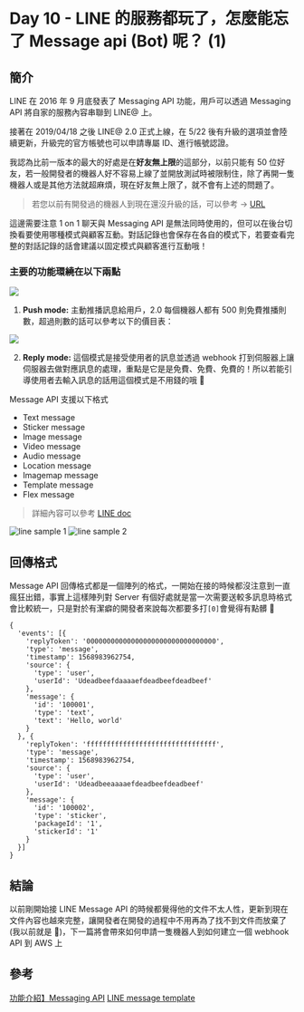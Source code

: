 # Day 10 - LINE 的服務都玩了，怎麼能忘了 Message api (Bot) 呢？ (1)

## 簡介

LINE 在 2016 年 9 月底發表了 Messaging API 功能，用戶可以透過 Messaging API 將自家的服務內容串聯到 LINE@ 上。

接著在 2019/04/18 之後 LINE@ 2.0 正式上線，在 5/22 後有升級的選項並會陸續更新，升級完的官方帳號也可以申請專屬 ID、進行帳號認證。

我認為比前一版本的最大的好處是在**好友無上限**的這部分，以前只能有 50 位好友，若一般開發者的機器人好不容易上線了並開放測試時被限制住，除了再開一隻機器人或是其他方法就超麻煩，現在好友無上限了，就不會有上述的問題了。

> 若您以前有開發過的機器人到現在還沒升級的話，可以參考 -> [URL](http://at-blog.line.me/tw/archives/lineat_manual_upgrade_02.html)

這邊需要注意 1 on 1 聊天與 Messaging API 是無法同時使用的，但可以在後台切換看要使用哪種模式與顧客互動。對話記錄也會保存在各自的模式下，若要查看完整的對話記錄的話會建議以固定模式與顧客進行互動哦！

### 主要的功能環繞在以下兩點

![](https://i.imgur.com/kqf5mo5.png)

1. **Push mode:** 主動推播訊息給用戶，2.0 每個機器人都有 500 則免費推播則數，超過則數的話可以參考以下的價目表：

![](https://i.imgur.com/7HJySLK.png)

2. **Reply mode:** 這個模式是接受使用者的訊息並透過 webhook 打到伺服器上讓伺服器去做對應訊息的處理，重點是它是是免費、免費、免費的！所以若能引導使用者去輸入訊息的話用這個模式是不用錢的哦 🎉

Message API 支援以下格式

- Text message
- Sticker message
- Image message
- Video message
- Audio message
- Location message
- Imagemap message
- Template message
- Flex message

> 詳細內容可以參考 [LINE doc](https://developers.line.biz/en/docs/messaging-api/message-types/)

![line sample 1](https://i.imgur.com/PLWylFy.png)
![line sample 2](https://i.imgur.com/lInGVV0.png)

## 回傳格式

Message API 回傳格式都是一個陣列的格式，一開始在接的時候都沒注意到一直瘋狂出錯，事實上這樣陣列對 Server 有個好處就是當一次需要送較多訊息時格式會比較統一，只是對於有潔癖的開發者來說每次都要多打`[0]`會覺得有點髒 🤣

```
{
  'events': [{
    'replyToken': '00000000000000000000000000000000',
    'type': 'message',
    'timestamp': 1568983962754,
    'source': {
      'type': 'user',
      'userId': 'Udeadbeefdaaaaefdeadbeefdeadbeef'
    },
    'message': {
      'id': '100001',
      'type': 'text',
      'text': 'Hello, world'
    }
  }, {
    'replyToken': 'ffffffffffffffffffffffffffffffff',
    'type': 'message',
    'timestamp': 1568983962754,
    'source': {
      'type': 'user',
      'userId': 'Udeadbeeaaaaefdeadbeefdeadbeef'
    },
    'message': {
      'id': '100002',
      'type': 'sticker',
      'packageId': '1',
      'stickerId': '1'
    }
  }]
}
```

## 結論

以前剛開始接 LINE Message API 的時候都覺得他的文件不太人性，更新到現在文件內容也越來完整，讓開發者在開發的過程中不用再為了找不到文件而放棄了(我以前就是 🤣)，下一篇將會帶來如何申請一隻機器人到如何建立一個 webhook API 到 AWS 上

## 參考

[功能介紹】Messaging API](http://at-blog.line.me/tw/messaging_api_intro)
[LINE message template](https://developers.line.biz/en/docs/messaging-api/message-types/)
